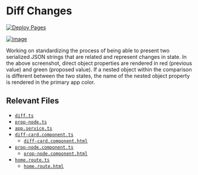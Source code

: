 # Diff Changes

[![Deploy Pages](https://github.com/JaimeStill/diff-changes/actions/workflows/deploy-pages.yml/badge.svg)](https://github.com/JaimeStill/diff-changes/actions/workflows/deploy-pages.yml)

[![image](https://user-images.githubusercontent.com/14102723/130131748-cfb75da3-835a-4b6e-ae0d-69374b4a3faa.png)](https://user-images.githubusercontent.com/14102723/130131748-cfb75da3-835a-4b6e-ae0d-69374b4a3faa.png)

Working on standardizing the process of being able to present two serialized JSON strings that are related and represent changes in state. In the above screenshot, direct object properties are rendered in red (previous value) and green (proposed value). If a nested object within the comparison is different between the two states, the name of the nested object property is rendered in the primary app color.

## Relevant Files

* [`diff.ts`](./projects/core/src/lib/models/diff.ts)
* [`prop-node.ts`](./projects/core/src/lib/models/prop-node.ts)
* [`app.service.ts`](./projects/core/src/lib/services/app.service.ts)
* [`diff-card.component.ts`](./projects/core/src/lib/components/diff-card.component.ts)
  * [`diff-card.component.html`](./projects/core/src/lib/components/diff-card.component.html)
* [`prop-node.component.ts`](./projects/core/src/lib/components/prop-node.component.ts)
  * [`prop-node.component.html`](./projects/core/src/lib/components/prop-node.component.html)
* [`home.route.ts`](./src/app/routes/home/home.route.ts)
    * [`home.route.html`](./src/app/routes/home/home.route.html)
